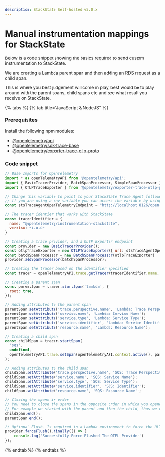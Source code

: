 ```yaml
---
description: StackState Self-hosted v5.0.x
---
```


# Manual instrumentation mappings for StackState

Below is a code snippet showing the basics required to send custom instrumentation
to StackState.

We are creating a Lambda parent span and then adding an RDS request as a child span.

This is where you best judgement will come in play, best would be to play around with the parent spans, child spans etc and see
what result you receive on StackState.


{% tabs %}
{% tab title="JavaScript & NodeJS" %}

### Prerequisites
Install the following npm modules:

- [@opentelemetry/api](https://www.npmjs.com/package/@opentelemetry/api)
- [@opentelemetry/sdk-trace-base](https://www.npmjs.com/package/@opentelemetry/sdk-trace-base)
- [@opentelemetry/exporter-trace-otlp-proto](https://www.npmjs.com/package/@opentelemetry/exporter-trace-otlp-proto)

### Code snippet

```javascript
// Base Imports for OpenTelemetry
import * as openTelemetryAPI from '@opentelemetry/api';
import { BasicTracerProvider, BatchSpanProcessor, SimpleSpanProcessor } from '@opentelemetry/sdk-trace-base';
import { OTLPTraceExporter } from '@opentelemetry/exporter-trace-otlp-proto';

// Change this variable to point to your StackState Trace Agent followed by the port and path
// If you are using a env variable you can access the variable by using process.env.ENV_VARIABLE_NAME
const stsTraceAgentOpenTelemetryEndpoint = "http://localhost:8126/open-telemetry"

// The tracer identier that works with StackState
const tracerIdentifier = {
  name: "@opentelemetry/instrumentation-stackstate",
  version: "1.0.0"
}

// Creating a trace provider, and a OLTP Exporter endpoint
const provider = new BasicTracerProvider();
const otlpTraceExporter = new OTLPTraceExporter({ url: stsTraceAgentOpenTelemetryEndpoint })
const batchSpanProcessor = new BatchSpanProcessor(otlpTraceExporter)
provider.addSpanProcessor(batchSpanProcessor);

// Creating the tracer based on the identifier specified
const tracer = openTelemetryAPI.trace.getTracer(tracerIdentifier.name, tracerIdentifier.version);

// Creating a parent span
const parentSpan = tracer.startSpan('lambda', {
  root: true,
});

// Adding attributes to the parent span
parentSpan.setAttribute('trace.perspective.name', 'Lambda: Trace Perspective');
parentSpan.setAttribute('service.name', 'Lambda: Service Name');
parentSpan.setAttribute('service.type', 'Lambda: Service Type');
parentSpan.setAttribute('service.identifier', 'Lambda: Service Identifier');
parentSpan.setAttribute('resource.name', 'Lambda: Resource Name');

// Creating a child span
const childSpan = tracer.startSpan(
  'sqs',
  undefined,
  openTelemetryAPI.trace.setSpan(openTelemetryAPI.context.active(), parentSpan)
);

// Adding attributes to the child span
childSpan.setAttribute('trace.perspective.name', 'SQS: Trace Perspective');
childSpan.setAttribute('service.name', 'SQS: Service Name');
childSpan.setAttribute('service.type', 'SQS: Service Type');
childSpan.setAttribute('service.identifier', 'SQS: Identifier');
childSpan.setAttribute('resource.name', 'SQS: Resource Name');

// Closing the spans in order
// You need to close the spans in the opposite order in which you opended them
// For example we started with the parent and then the child, thus we need to close the child first
childSpan.end();
parentSpan.end();

// Optional Flush, Is required in a Lambda environment to force the OLTP http post before the script ends.
provider.forceFlush().finally(() => {
    console.log('Successfully Force Flushed The OTEL Provider')
});
```
{% endtab %}
{% endtabs %}

